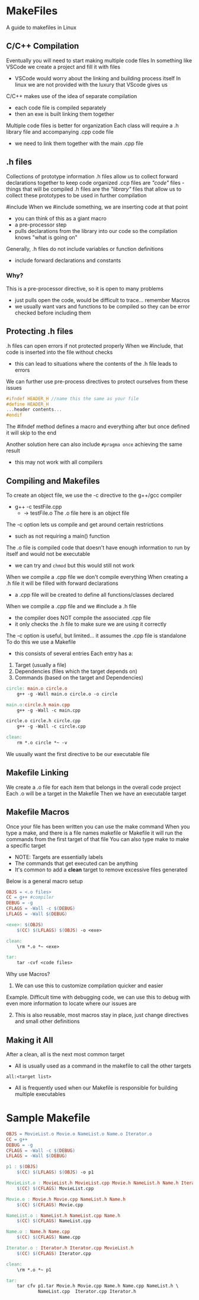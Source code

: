# MakeFiles
A guide to makefiles in Linux 


## C/C++ Compilation
Eventually you will need to start making multiple code files
In something like VSCode we create a project and fill it with files
* VSCode would worry about the linking and building process itself
In linux we are not provided with the luxury that VScode gives us

C/C++ makes use of the idea of separate compilation
* each code file is compiled separately
* then an exe is built linking them together

Multiple code files is better for organization
Each class will require a .h library file and accompanying .cpp code file
* we need to link them together with the main .cpp file


## .h files
Collections of prototype information
.h files allow us to collect forward declarations together to keep code organized
.ccp files are *"code"* files - things that will be compiled
.h files are the *"library"* files that allow us to collect these prototypes to be used in further compilation

#include
When we #include something, we are inserting code at that point
* you can think of this as a giant macro
* a pre-processor step
* pulls declarations from the library into our code so the compilation knows "what is going on" 

Generally, .h files do not include variables or function definitions
* include forward declarations and constants

### Why? 
This is a pre-processor directive, so it is open to many problems
* just pulls open the code, would be difficult to trace... remember Macros
* we usually want vars and functions to be compiled so they can be error checked before including them

## Protecting .h files
.h files can open errors if not protected properly
When we #include, that code is inserted into the file without checks
* this can lead to situations where the contents of the .h file leads to errors

We can further use pre-process directives to protect ourselves from these issues
```h
#ifndef HEADER_H //name this the same as your file
#define HEADER_H
...header contents...
#endif
```

The #ifndef method defines a macro and everything after but once defined it will skip to the end

Another solution here can also include `#pragma once` achieving the same result
* this may not work with all compilers

## Compiling and Makefiles

To create an object file, we use the -c directive to the g++/gcc compiler
* g++ -c testFile.cpp
    * -> testFile.o
The .o file here is an object file

The -c option lets us compile and get around certain restrictions
* such as not requiring a main() function

The .o file is compiled code that doesn't have enough information to run by itself and would not be executable
* we can try and `chmod` but this would still not work

When we compile a .cpp file we don't compile everything
When creating a .h file it will be filled with forward declarations
* a .cpp file will be created to define all functions/classes declared

When we compile a .cpp file and we #include a .h file
* the compiler does NOT compile the associated .cpp file
* it only checks the .h file to make sure we are using it correctly



The -c option is useful, but limited... it assumes the .cpp file is standalone
To do this we use a Makefile
* this consists of several entries
Each entry has a:
1. Target (usually a file)
2. Dependencies (files which the target depends on)
3. Commands (based on the target and Dependencies) 
 
```Makefile
circle: main.o circle.o
    g++ -g -Wall main.o circle.o -o circle

main.o:circle.h main.cpp
    g++ -g -Wall -c main.cpp

circle.o circle.h circle.cpp
    g++ -g -Wall -c circle.cpp

clean: 
    rm *.o circle *~ -v

```

We usually want the first directive to be our executable file

## Makefile Linking
We create a .o file for each item that belongs in the overall code project
Each .o will be a target in the Makefile
Then we have an executable target

## Makefile Macros
Once your file has been written you can use the make command
When you type a make, and there is a file names makefile or Makefile it will run the commands from the first target of that file
You can also type make <target> to make a specific target
* NOTE: Targets are essentially labels
* The commands that get executed can be anything
* It's common to add a **clean** target to remove excessive files generated

Below is a general macro setup

```Makefile
OBJS = <.o files> 
CC = g++ #compiler
DEBUG = -g
CFLAGS = -Wall -c $(DEBUG)
LFLAGS = -Wall $(DEBUG)

<exe>: $(OBJS)
    $(CC) $(LFLAGS) $(OBJS) -o <exe>

clean:
    \rm *.o *~ <exe>

tar:
    tar -cvf <code files>

```

Why use Macros?
1. We can use this to customize compilation quicker and easier

Example. 
Difficult time with debugging code, we can use this to debug with even more information to locate where our issues are

2. This is also reusable, most macros stay in place, just change directives and small other definitions

## Making it All
After a clean, all is the next most common target
* All is usually used as a command in the makefile to call the other targets

`all:<target list>`
* All is frequently used when our Makefile is responsible for building multiple executables


# Sample Makefile

```Makefile
OBJS = MovieList.o Movie.o NameList.o Name.o Iterator.o
CC = g++
DEBUG = -g
CFLAGS = -Wall -c $(DEBUG)
LFLAGS = -Wall $(DEBUG)

p1 : $(OBJS)
    $(CC) $(LFLAGS) $(OBJS) -o p1

MovieList.o : MovieList.h MovieList.cpp Movie.h NameList.h Name.h Iterator.h
    $(CC) $(CFLAGS) MovieList.cpp

Movie.o : Movie.h Movie.cpp NameList.h Name.h
    $(CC) $(CFLAGS) Movie.cpp

NameList.o : NameList.h NameList.cpp Name.h 
    $(CC) $(CFLAGS) NameList.cpp

Name.o : Name.h Name.cpp 
    $(CC) $(CFLAGS) Name.cpp

Iterator.o : Iterator.h Iterator.cpp MovieList.h
    $(CC) $(CFLAGS) Iterator.cpp

clean:
    \rm *.o *~ p1

tar:
    tar cfv p1.tar Movie.h Movie.cpp Name.h Name.cpp NameList.h \
            NameList.cpp  Iterator.cpp Iterator.h
```



